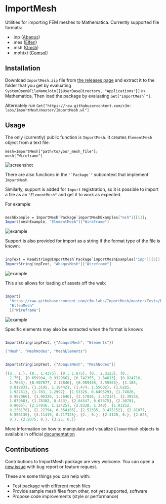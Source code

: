 # ImportMesh
Utilities for importing FEM meshes to Mathematica. Currently supported file formats:

 - .inp ([Abaqus](https://www.3ds.com/products-services/simulia/products/abaqus/))
 - .mes ([Elfen](http://www.rockfieldglobal.com/))
 - .msh ([Gmsh](http://gmsh.info/))
 - .mphtxt ([Comsol](https://www.comsol.com/))

## Installation

Download `ImportMesh.zip` file from [the releases page](https://github.com/c3m-labs/ImportMesh/releases) and extract it to the folder that you get by evaluating
`SystemOpen@FileNameJoin[{$UserBaseDirectory, "Applications"}]` in Mathematica. Then load the package by evaluating ``Get["ImportMesh`"]``.

Alternately run `Get["https://raw.githubusercontent.com/c3m-labs/ImportMesh/master/ImportMesh.wl"]`

## Usage

The only (currently) public function is  `ImportMesh`. It creates `ElementMesh` object from a text file:

    mesh=ImportMesh["path/to/your_mesh_file"];
    mesh["Wireframe"]

![screenshot](https://i.imgur.com/OpzA8J5.png "Quad mesh")

There are also functions in the ``"`Package`"`` subcontext that implement `ImportMesh`.

Similarly, support is added for `Import` registration, so it is possible to import a file as an `"ElementMesh"` and get it to work as expected.

For example:

```mathematica

meshExample = ImportMesh`Package`importMeshExamples["msh"][[1]];
Import[meshExample, "ElementMesh"]["Wireframe"]
```

![example](https://i.stack.imgur.com/IAazP.png "Import base")

Support is also provided for import as a string if the format type of the file is known:

```mathematica

inpText = ReadString@ImportMesh`Package`importMeshExamples["inp"][[5]];
ImportString[inpText, "AbaqusMesh"]["Wireframe"]
```

![example](https://i.stack.imgur.com/4cBAV.png "Import string")

This also allows for loading of assets off the web:

```mathematica

Import[
  "https://raw.githubusercontent.com/c3m-labs/ImportMesh/master/Tests/Elfen/disc_Q1.mes",
  "ElfenMesh"
  ]["Wireframe"]
```

![example](https://i.stack.imgur.com/EqN8o.png "Import web")

Specific elements may also be extracted when the format is known:

```mathematica

ImportString[inpText, {"AbaqusMesh", "Elements"}]

{"Mesh", "MeshNodes", "MeshElements"}
```

```mathematica

ImportString[inpText, {"AbaqusMesh", "MeshNodes"}]

{{0., 1.}, {0., 1.4375}, {0., 1.875}, {0., 2.3125}, {0.,
  2.75}, {0.659994, 0.932966}, {0.742355, 1.34813}, {0.824716,
  1.7633}, {0.907077, 2.17846}, {0.989438, 2.59363}, {1.165,
  0.81283}, {1.3195, 1.18442}, {1.474, 1.55602}, {1.6285,
  1.92761}, {1.783, 2.2992}, {1.53326, 0.649529}, {1.74826,
  0.957066}, {1.96326, 1.2646}, {2.17826, 1.57214}, {2.39326,
  1.87968}, {1.78302, 0.453}, {2.04547, 0.67675}, {2.30791,
  0.9005}, {2.57036, 1.12425}, {2.8328, 1.348}, {1.93252,
  0.233178}, {2.22794, 0.354165}, {2.52335, 0.475152}, {2.81877,
  0.596139}, {3.11419, 0.717125}, {2., 0.}, {2.3125, 0.}, {2.625,
  0.}, {2.9375, 0.}, {3.25, 0.}}

  ```

More information on how to manipulate and visualize `ElementMesh` objects is available in official [documentation](https://reference.wolfram.com/language/FEMDocumentation/tutorial/ElementMeshVisualization.html)

## Contributions

Contributions to ImportMesh package are very welcome. You can open a [new issue](https://github.com/c3m-labs/ImportMesh/issues/new) with bug report or feature request.

These are some things you can help with:

 - Test package with different mesh files
 - Provide sample mesh files from other, not yet supported, software
 - Propose code improvements (style or performance)
